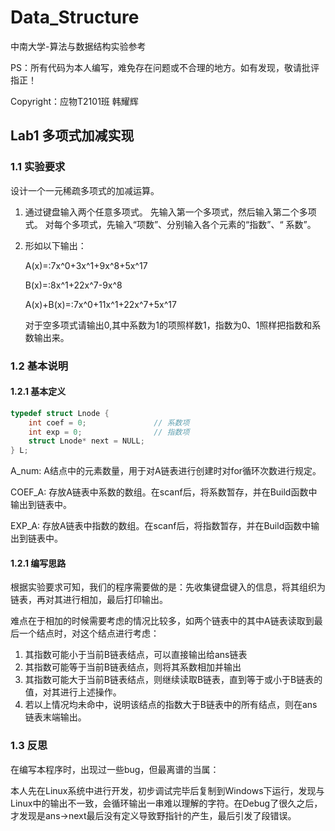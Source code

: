 # Data_Structure

中南大学-算法与数据结构实验参考

PS：所有代码为本人编写，难免存在问题或不合理的地方。如有发现，敬请批评指正！

Copyright：应物T2101班 韩耀辉

## Lab1 多项式加减实现

### 1.1 实验要求

设计一个一元稀疏多项式的加减运算。

1. 通过键盘输入两个任意多项式。
   	先输入第一个多项式，然后输入第二个多项式。
   	对每个多项式，先输入“项数”、分别输入各个元素的“指数”、“ 系数”。

2. 形如以下输出：

   A(x)=:7x^0+3x^1+9x^8+5x^17

   B(x)=:8x^1+22x^7-9x^8

   A(x)+B(x)=:7x^0+11x^1+22x^7+5x^17

   对于空多项式请输出0,其中系数为1的项照样数1，指数为0、1照样把指数和系数输出来。

 ### 1.2 基本说明

#### 1.2.1 基本定义

```c
typedef struct Lnode {
    int coef = 0;				// 系数项
    int exp = 0;				// 指数项
    struct Lnode* next = NULL;
} L;
```

A_num: A结点中的元素数量，用于对A链表进行创建时对for循环次数进行规定。

COEF_A: 存放A链表中系数的数组。在scanf后，将系数暂存，并在Build函数中输出到链表中。

EXP_A: 存放A链表中指数的数组。在scanf后，将指数暂存，并在Build函数中输出到链表中。

 #### 1.2.1 编写思路

根据实验要求可知，我们的程序需要做的是：先收集键盘键入的信息，将其组织为链表，再对其进行相加，最后打印输出。

难点在于相加的时候需要考虑的情况比较多，如两个链表中的其中A链表读取到最后一个结点时，对这个结点进行考虑：

1. 其指数可能小于当前B链表结点，可以直接输出给ans链表
2. 其指数可能等于当前B链表结点，则将其系数相加并输出
3. 其指数可能大于当前B链表结点，则继续读取B链表，直到等于或小于B链表的值，对其进行上述操作。
4. 若以上情况均未命中，说明该结点的指数大于B链表中的所有结点，则在ans链表末端输出。

### 1.3 反思

在编写本程序时，出现过一些bug，但最离谱的当属：

本人先在Linux系统中进行开发，初步调试完毕后复制到Windows下运行，发现与Linux中的输出不一致，会循环输出一串难以理解的字符。在Debug了很久之后，才发现是ans->next最后没有定义导致野指针的产生，最后引发了段错误。
